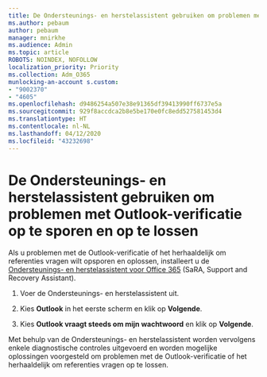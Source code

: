 ```yaml
---
title: De Ondersteunings- en herstelassistent gebruiken om problemen met Outlook-verificatie op te sporen en op te lossen
ms.author: pebaum
author: pebaum
manager: mnirkhe
ms.audience: Admin
ms.topic: article
ROBOTS: NOINDEX, NOFOLLOW
localization_priority: Priority
ms.collection: Adm_O365
munlocking-an-account s.custom:
- "9002370"
- "4605"
ms.openlocfilehash: d9486254a507e38e91365df39413990ff6737e5a
ms.sourcegitcommit: 929f8accdca2b8e5be170e0fc8edd527581453d4
ms.translationtype: HT
ms.contentlocale: nl-NL
ms.lasthandoff: 04/12/2020
ms.locfileid: "43232698"
---
```

# <a name="use-sara-to-diagnose-and-resolve-outlook-authentication-issues"></a>De Ondersteunings- en herstelassistent gebruiken om problemen met Outlook-verificatie op te sporen en op te lossen

Als u problemen met de Outlook-verificatie of het herhaaldelijk om referenties vragen wilt opsporen en oplossen, installeert u de [Ondersteunings- en herstelassistent voor Office 365](https://diagnostics.office.com/#/) (SaRA, Support and Recovery Assistant).

1. Voer de Ondersteunings- en herstelassistent uit.

2. Kies **Outlook** in het eerste scherm en klik op **Volgende**.

3. Kies **Outlook vraagt steeds om mijn wachtwoord** en klik op **Volgende**.

Met behulp van de Ondersteunings- en herstelassistent worden vervolgens enkele diagnostische controles uitgevoerd en worden mogelijke oplossingen voorgesteld om problemen met de Outlook-verificatie of het herhaaldelijk om referenties vragen op te lossen.
